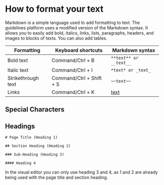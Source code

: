 # How to format your text

Markdown is a simple language used to add formatting to text. The guidelines platform uses a modified version of the Markdown syntax. It allows you to easily add bold, italics, links, lists, paragraphs, headers, and images to blocks of texts. You can also add tables.

| Formatting         | Keyboard shortcuts       | Markdown syntax                        |
| ------------------ | ------------------------ | -------------------------------------- |
| Bold text          | Command/Ctrl + B         | `**text** or __text__`                 |
| Italic text        | Command/Ctrl + I         | `*text* or _text_`                     |
| Strikethrough text | Command/Ctrl + Shift + S | `~~text~~`                             |
| Links              | Command/Ctrl + K         | [text](https://guidelines.fhft.nhs.uk) |

## Special Characters

## Headings

```
# Page Title (Heading 1)

## Section Heading (Heading 2)

### Sub-Heading (Heading 3)

#### Heading 4
```

In the visual editor you can only use heading 3 and 4, as 1 and 2 are already being used with the page title and section heading.
